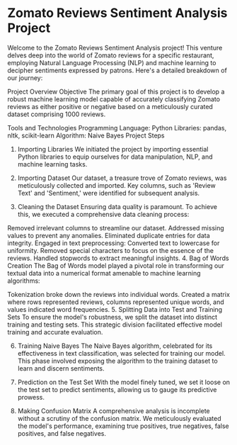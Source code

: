# Zomato Reviews Sentiment Analysis Project
Welcome to the Zomato Reviews Sentiment Analysis project! This venture delves deep into the world of Zomato reviews for a specific restaurant, employing Natural Language Processing (NLP) and machine learning to decipher sentiments expressed by patrons. Here's a detailed breakdown of our journey:

Project Overview
Objective
The primary goal of this project is to develop a robust machine learning model capable of accurately classifying Zomato reviews as either positive or negative based on a meticulously curated dataset comprising 1000 reviews.

Tools and Technologies
Programming Language: Python
Libraries: pandas, nltk, scikit-learn
Algorithm: Naive Bayes
Project Steps
1. Importing Libraries
We initiated the project by importing essential Python libraries to equip ourselves for data manipulation, NLP, and machine learning tasks.

2. Importing Dataset
Our dataset, a treasure trove of Zomato reviews, was meticulously collected and imported. Key columns, such as 'Review Text' and 'Sentiment,' were identified for subsequent analysis.

3. Cleaning the Dataset
Ensuring data quality is paramount. To achieve this, we executed a comprehensive data cleaning process:

Removed irrelevant columns to streamline our dataset.
Addressed missing values to prevent any anomalies.
Eliminated duplicate entries for data integrity.
Engaged in text preprocessing:
Converted text to lowercase for uniformity.
Removed special characters to focus on the essence of the reviews.
Handled stopwords to extract meaningful insights.
4. Bag of Words Creation
The Bag of Words model played a pivotal role in transforming our textual data into a numerical format amenable to machine learning algorithms:

Tokenization broke down the reviews into individual words.
Created a matrix where rows represented reviews, columns represented unique words, and values indicated word frequencies.
5. Splitting Data into Test and Training Sets
To ensure the model's robustness, we split the dataset into distinct training and testing sets. This strategic division facilitated effective model training and accurate evaluation.

6. Training Naive Bayes
The Naive Bayes algorithm, celebrated for its effectiveness in text classification, was selected for training our model. This phase involved exposing the algorithm to the training dataset to learn and discern sentiments.

7. Prediction on the Test Set
With the model finely tuned, we set it loose on the test set to predict sentiments, allowing us to gauge its predictive prowess.

8. Making Confusion Matrix
A comprehensive analysis is incomplete without a scrutiny of the confusion matrix. We meticulously evaluated the model's performance, examining true positives, true negatives, false positives, and false negatives.
